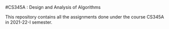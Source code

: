 #CS345A : Design and Analysis of Algorithms

This repository contains all the assignments done under the course CS345A in 2021-22-I semester.